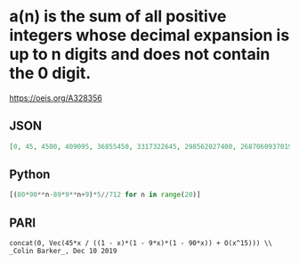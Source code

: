 # a\(n\) is the sum of all positive integers whose decimal expansion is up to n digits and does not contain the 0 digit\.
https://oeis.org/A328356
## JSON
```JSON
[0, 45, 4500, 409095, 36855450, 3317322645, 298562027400, 26870609370195, 2418355085455350, 217651959870221745, 19588676407933119300, 1762980876890499197295, 158668278921733593899250, 14280145102970321446216845, 1285213059267457612117075200]
```
## Python
```Python
[(80*90**n-89*9**n+9)*5//712 for n in range(20)]
```
## PARI
```PARI
concat(0, Vec(45*x / ((1 - x)*(1 - 9*x)*(1 - 90*x)) + O(x^15))) \\ _Colin Barker_, Dec 10 2019
```
